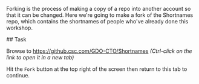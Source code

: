 Forking is the process of making a copy of a repo into another account so that
it can be changed. Here we're going to make a fork of the Shortnames repo, which
contains the shortnames of people who've already done this workshop.

## Task

Browse to https://github.csc.com/GDO-CTO/Shortnames _(Ctrl-click on the link to
open it in a new tab)_

Hit the `Fork` button at the top right of the screen then return to this tab to
continue.
